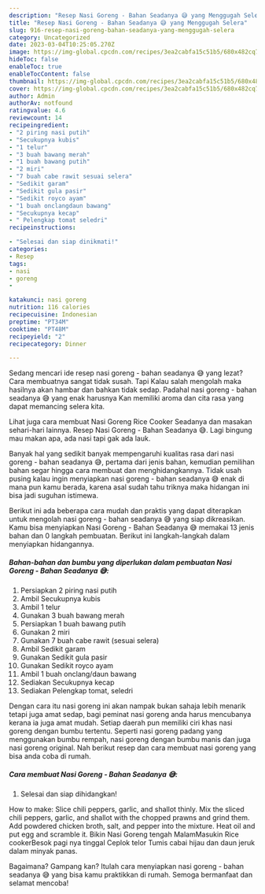 ```yaml
---
description: "Resep Nasi Goreng - Bahan Seadanya 😅 yang Menggugah Selera"
title: "Resep Nasi Goreng - Bahan Seadanya 😅 yang Menggugah Selera"
slug: 916-resep-nasi-goreng-bahan-seadanya-yang-menggugah-selera
category: Uncategorized
date: 2023-03-04T10:25:05.270Z
image: https://img-global.cpcdn.com/recipes/3ea2cabfa15c51b5/680x482cq70/nasi-goreng-bahan-seadanya-foto-resep-utama.jpg
hideToc: false
enableToc: true
enableTocContent: false
thumbnail: https://img-global.cpcdn.com/recipes/3ea2cabfa15c51b5/680x482cq70/nasi-goreng-bahan-seadanya-foto-resep-utama.jpg
cover: https://img-global.cpcdn.com/recipes/3ea2cabfa15c51b5/680x482cq70/nasi-goreng-bahan-seadanya-foto-resep-utama.jpg
author: Admin
authorAv: notfound
ratingvalue: 4.6
reviewcount: 14
recipeingredient:
- "2 piring nasi putih"
- "Secukupnya kubis"
- "1 telur"
- "3 buah bawang merah"
- "1 buah bawang putih"
- "2 miri"
- "7 buah cabe rawit sesuai selera"
- "Sedikit garam"
- "Sedikit gula pasir"
- "Sedikit royco ayam"
- "1 buah onclangdaun bawang"
- "Secukupnya kecap"
- " Pelengkap tomat seledri"
recipeinstructions:

- "Selesai dan siap dinikmati!"
categories:
- Resep
tags:
- nasi
- goreng
- 

katakunci: nasi goreng  
nutrition: 116 calories
recipecuisine: Indonesian
preptime: "PT34M"
cooktime: "PT48M"
recipeyield: "2"
recipecategory: Dinner

---
```



Sedang mencari ide resep nasi goreng - bahan seadanya 😅 yang lezat? Cara membuatnya sangat tidak susah. Tapi Kalau salah mengolah maka hasilnya akan hambar dan bahkan tidak sedap. Padahal nasi goreng - bahan seadanya 😅 yang enak harusnya Kan memiliki aroma dan cita rasa yang dapat memancing selera kita.


Lihat juga cara membuat Nasi Goreng Rice Cooker Seadanya dan masakan sehari-hari lainnya. Resep Nasi Goreng - Bahan Seadanya 😅. Lagi bingung mau makan apa, ada nasi tapi gak ada lauk.

Banyak hal yang sedikit banyak mempengaruhi kualitas rasa dari nasi goreng - bahan seadanya 😅, pertama dari jenis bahan, kemudian pemilihan bahan segar hingga cara membuat dan menghidangkannya. Tidak usah pusing kalau ingin menyiapkan nasi goreng - bahan seadanya 😅 enak di mana pun kamu berada, karena asal sudah tahu triknya maka hidangan ini bisa jadi suguhan istimewa.


Berikut ini ada beberapa cara mudah dan praktis yang dapat diterapkan untuk mengolah nasi goreng - bahan seadanya 😅 yang siap dikreasikan. Kamu bisa menyiapkan Nasi Goreng - Bahan Seadanya 😅 memakai 13 jenis bahan dan 0 langkah pembuatan. Berikut ini langkah-langkah dalam menyiapkan hidangannya.

<!--inarticleads1-->

##### Bahan-bahan dan bumbu yang diperlukan dalam pembuatan Nasi Goreng - Bahan Seadanya 😅:

1. Persiapkan 2 piring nasi putih
1. Ambil Secukupnya kubis
1. Ambil 1 telur
1. Gunakan 3 buah bawang merah
1. Persiapkan 1 buah bawang putih
1. Gunakan 2 miri
1. Gunakan 7 buah cabe rawit (sesuai selera)
1. Ambil Sedikit garam
1. Gunakan Sedikit gula pasir
1. Gunakan Sedikit royco ayam
1. Ambil 1 buah onclang/daun bawang
1. Sediakan Secukupnya kecap
1. Sediakan  Pelengkap tomat, seledri


Dengan cara itu nasi goreng ini akan nampak bukan sahaja lebih menarik tetapi juga amat sedap, bagi peminat nasi goreng anda harus mencubanya kerana ia juga amat mudah. Setiap daerah pun memiliki ciri khas nasi goreng dengan bumbu tertentu. Seperti nasi goreng padang yang menggunakan bumbu rempah, nasi goreng dengan bumbu manis dan juga nasi goreng original. Nah berikut resep dan cara membuat nasi goreng yang bisa anda coba di rumah. 

<!--inarticleads2-->

##### Cara membuat Nasi Goreng - Bahan Seadanya 😅:


1. Selesai dan siap dihidangkan!

How to make: Slice chili peppers, garlic, and shallot thinly. Mix the sliced chili peppers, garlic, and shallot with the chopped prawns and grind them. Add powdered chicken broth, salt, and pepper into the mixture. Heat oil and put egg and scramble it. Bikin Nasi Goreng tengah MalamMasukin Rice cookerBesok pagi nya tinggal Ceplok telor Tumis cabai hijau dan daun jeruk dalam minyak panas. 

Bagaimana? Gampang kan? Itulah cara menyiapkan nasi goreng - bahan seadanya 😅 yang bisa kamu praktikkan di rumah. Semoga bermanfaat dan selamat mencoba!
